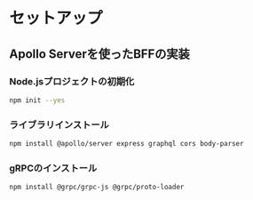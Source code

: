 # セットアップ

## Apollo Serverを使ったBFFの実装

### Node.jsプロジェクトの初期化
```bash
npm init --yes
```

### ライブラリインストール
```bash
npm install @apollo/server express graphql cors body-parser
```

### gRPCのインストール
```bash
npm install @grpc/grpc-js @grpc/proto-loader
```